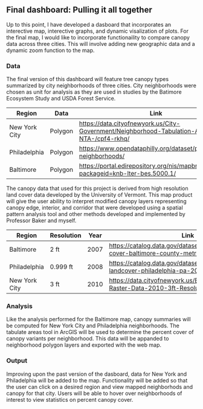 ## Final dashboard: Pulling it all together

Up to this point, I have developed a dasboard that incorporates an interective map, interective graphs, and dynamic visalization of plots. For the final map, I would like to incorporate functionaility to compare canopy data across three cities. This will involve adding new geographic data and a dynamic zoom function to the map.

### Data
The final version of this dashboard will feature tree canopy types summarized by city neighborhoods of three cities. City neighborhoods were chosen as unit for analysis as they are used in studies by the Batimore Ecosystem Study and USDA Forest Service.

| Region        | Data          | Link          |
| ------------- | ------------- | ------------- |
| New York City | Polygon       | <https://data.cityofnewyork.us/City-Government/Neighborhood-Tabulation-Areas-NTA-/cpf4-rkhq/>
| Philadelphia  | Polygon       | <https://www.opendataphilly.org/dataset/philadelphia-neighborhoods/>
| Baltimore     | Polygon       | <https://portal.edirepository.org/nis/mapbrowse?packageid=knb-lter-bes.5000.1/>

The canopy data that used for this project is derived from high resolution land cover data developed by the University of Vermont.
This map product will give the user ability to interpret modified canopy layers representing canopy edge, interior, and corridor that were developed using a spatial pattern analysis tool and other methods developed and implemented by Professor Baker and myself.

| Region        | Resolution    | Year         | Link          |
| ------------- | ------------- |------------- | ------------- |
| Baltimore     | 2 ft          | 2007         | <https://catalog.data.gov/dataset/high-resolution-land-cover-baltimore-county-metro-area-maryland>  |
| Philadelphia  | 0.999 ft      | 2008         | <https://catalog.data.gov/dataset/high-resolution-landcover-philadelphia-pa-2008>  |
| New York City | 3 ft          | 2010         | <https://data.cityofnewyork.us/Environment/Landcover-Raster-Data-2010-3ft-Resolution/9auy-76zt>  |


### Analysis

Like the analysis performed for the Baltimore map, canopy summaries will be computed for New York City and Philadelphia neighborhoods. The tabulate areas tool in ArcGIS will be used to determine the percent cover of canopy variants per neighborhood. This data will be appanded to neighborhood polygon layers and exported with the web map.

### Output
Improving upon the past version of the dasboard, data for New York and Philadelphia will be added to the map. Functionality will be added so that the user can click on a desired region and view mapped neighborhods and canopy for that city. Users will be able to hover over neighborhoods of interest to view statistics on percent canopy cover.
